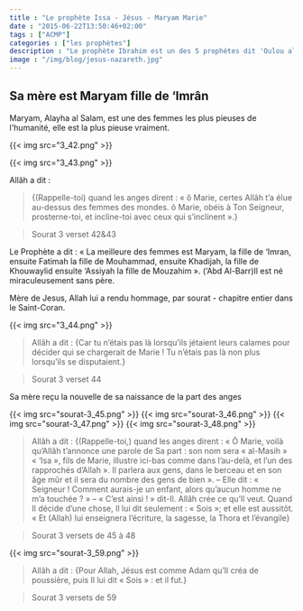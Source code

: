 ```yaml
---
title : "Le prophète Issa - Jésus - Maryam Marie"
date : "2015-06-22T13:50:46+02:00"
tags : ["ACMP"]
categories : ["les prophètes"]
description : "Le prophète Ibrahim est un des 5 prophètes dit 'Oulou al Azm', il est le père spirtuel des 3 religions monothéistes"
image : "/img/blog/jesus-nazareth.jpg"
---
```


## Sa mère est Maryam fille de ‘Imrân

Maryam, Alayha al Salam, est une des femmes les plus pieuses de l'humanité, elle
est la plus pieuse vraiment.

{{< img src="3_42.png" >}}

{{< img src="3_43.png" >}}

Allâh a dit :

>{(Rappelle-toi) quand les anges dirent : « ô Marie, certes Allâh
t’a élue au-dessus des femmes des mondes. ô Marie, obéis à Ton Seigneur,
prosterne-toi, et incline-toi avec ceux qui s’inclinent ».}

> Sourat 3 verset 42&43

Le Prophète a dit : « La meilleure des femmes est Maryam, la fille de ‘Imran,
ensuite Fatimah la fille de Mouhammad, ensuite Khadijah, la fille de Khouwaylid
ensuite ‘Assiyah la fille de Mouzahim ». (‘Abd Al-Barr)Il est né miraculeusement
sans père.

Mère de Jesus, Allah lui a rendu hommage, par sourat - chapitre entier dans le
Saint-Coran.

{{< img src="3_44.png" >}}

>Allâh a dit : {Car tu n’étais pas là lorsqu’ils jétaient leurs calames pour
décider qui se chargerait de Marie ! Tu n’étais pas là non plus lorsqu’ils se
disputaient.}

> Sourat 3 verset 44

Sa mère reçu la nouvelle de sa naissance de la part des anges

{{< img src="sourat-3_45.png" >}}
{{< img src="sourat-3_46.png" >}}
{{< img src="sourat-3_47.png" >}}
{{< img src="sourat-3_48.png" >}}


>Allâh a dit : {(Rappelle-toi,) quand les anges dirent : « Ô Marie, voilà
qu’Allâh t’annonce une parole de Sa part : son nom sera « al-Masih » « ‘Isa »,
fils de Marie, illustre ici-bas comme dans l’au-delà, et l’un des rapprochés
d’Allah ». Il parlera aux gens, dans le berceau et en son âge mûr et il sera du
nombre des gens de bien ». – Elle dit : « Seigneur ! Comment aurais-je un
enfant, alors qu’aucun homme ne m’a touchée ? » – « C’est ainsi ! » dit-Il.
Allâh crée ce qu’Il veut. Quand Il décide d’une chose, Il lui dit seulement : «
Sois »; et elle est aussitôt. « Et (Allah) lui enseignera l’écriture, la
sagesse, la Thora et l’évangile}

> Sourat 3 versets de 45 à 48

{{< img src="sourat-3_59.png" >}}

>Allâh a dit : {Pour Allah, Jésus est comme Adam qu’Il créa de poussière, puis Il
lui dit « Sois » : et il fut.}

> Sourat 3 versets de 59
